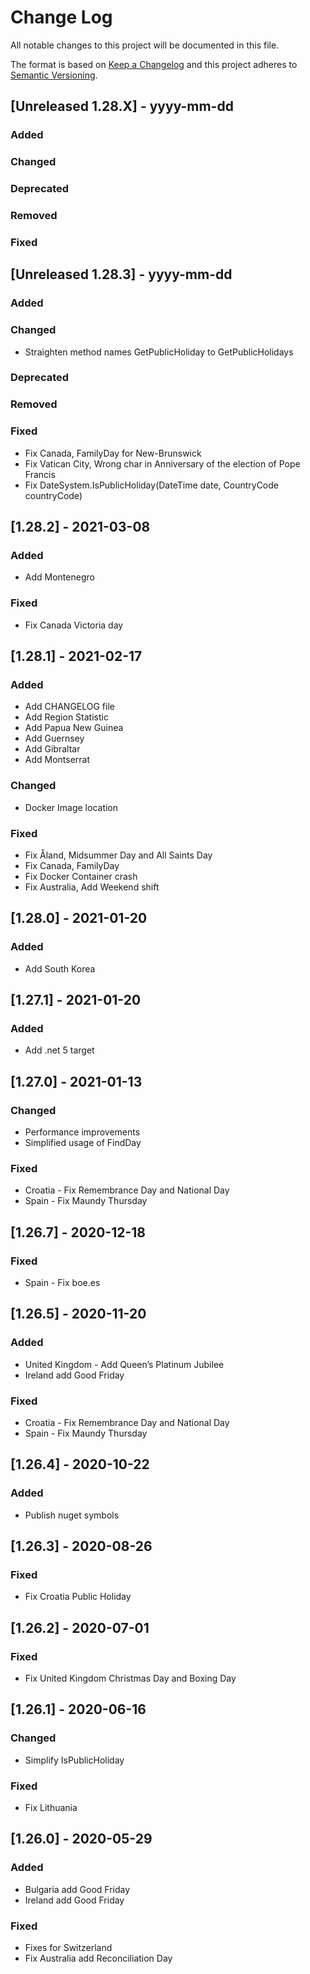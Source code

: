 # Change Log
All notable changes to this project will be documented in this file.
 
The format is based on [Keep a Changelog](http://keepachangelog.com/)
and this project adheres to [Semantic Versioning](http://semver.org/).

## [Unreleased 1.28.X] - yyyy-mm-dd
 
### Added
### Changed
### Deprecated
### Removed
### Fixed

## [Unreleased 1.28.3] - yyyy-mm-dd
 
### Added
### Changed
- Straighten method names GetPublicHoliday to GetPublicHolidays
### Deprecated
### Removed
### Fixed
- Fix Canada, FamilyDay for New-Brunswick
- Fix Vatican City, Wrong char in Anniversary of the election of Pope Francis
- Fix DateSystem.IsPublicHoliday(DateTime date, CountryCode countryCode)

## [1.28.2] - 2021-03-08
 
### Added
- Add Montenegro
### Fixed
- Fix Canada Victoria day

## [1.28.1] - 2021-02-17
 
### Added
- Add CHANGELOG file
- Add Region Statistic
- Add Papua New Guinea
- Add Guernsey
- Add Gibraltar
- Add Montserrat
### Changed
- Docker Image location
### Fixed
- Fix Åland, Midsummer Day and All Saints Day
- Fix Canada, FamilyDay
- Fix Docker Container crash
- Fix Australia, Add Weekend shift

## [1.28.0] - 2021-01-20

### Added

- Add South Korea

## [1.27.1] - 2021-01-20

### Added

- Add .net 5 target

## [1.27.0] - 2021-01-13

### Changed

- Performance improvements
- Simplified usage of FindDay

### Fixed

- Croatia - Fix Remembrance Day and National Day
- Spain - Fix Maundy Thursday

## [1.26.7] - 2020-12-18

### Fixed

- Spain - Fix boe.es

## [1.26.5] - 2020-11-20

### Added

- United Kingdom - Add Queen’s Platinum Jubilee
- Ireland add Good Friday

### Fixed

- Croatia - Fix Remembrance Day and National Day
- Spain - Fix Maundy Thursday

## [1.26.4] - 2020-10-22

### Added

- Publish nuget symbols

## [1.26.3] - 2020-08-26

### Fixed

- Fix Croatia Public Holiday

## [1.26.2] - 2020-07-01

### Fixed

- Fix United Kingdom Christmas Day and Boxing Day

## [1.26.1] - 2020-06-16

### Changed

- Simplify IsPublicHoliday

### Fixed

- Fix Lithuania

## [1.26.0] - 2020-05-29

### Added

- Bulgaria add Good Friday
- Ireland add Good Friday

### Fixed

- Fixes for Switzerland
- Fix Australia add Reconciliation Day
